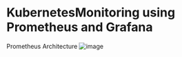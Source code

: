 # KubernetesMonitoring using Prometheus and Grafana
Prometheus Architecture
![image](https://github.com/KarthiCholan/KubernetesMonitoring/assets/108706606/0e3ce7e8-c6c5-48d3-8713-53f7d00b7b49)
